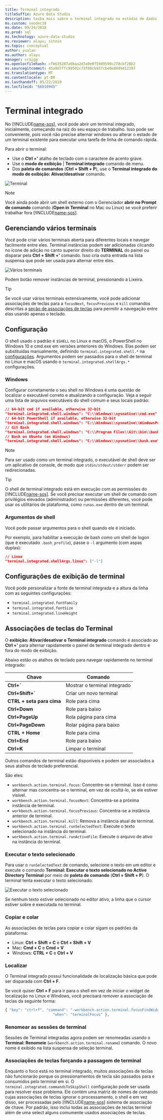 ```yaml
---
title: Terminal integrado
titleSuffix: Azure Data Studio
description: Saiba mais sobre o terminal integrado no estúdio de dados do Azure.
ms.custom: seodec18
ms.date: 09/24/2018
ms.prod: sql
ms.technology: azure-data-studio
ms.reviewer: alayu; sstein
ms.topic: conceptual
author: yualan
ms.author: alayu
manager: craigg
ms.openlocfilehash: cfb635287a0baa2d3a9e8f59d9590c278cbf28b2
ms.sourcegitcommit: 45a9d7ffc99502c73f08cb937cbe9e89d9412397
ms.translationtype: MT
ms.contentlocale: pt-BR
ms.lasthandoff: 05/22/2019
ms.locfileid: "66010945"
---
```

# <a name="integrated-terminal"></a>Terminal integrado

No [!INCLUDE[name-sos](../includes/name-sos-short.md)], você pode abrir um terminal integrado, inicialmente, começando na raiz do seu espaço de trabalho. Isso pode ser conveniente, pois você não precise alternar windows ou alterar o estado de um terminal existente para executar uma tarefa de linha de comando rápida.

Para abrir o terminal:

* Use o **Ctrl +'** atalho de teclado com o caractere de acento grave.
* Use o **modo de exibição** | **Terminal integrado** comando de menu.
* Dos **paleta de comandos** (**Ctrl + Shift + P**), use o **Terminal integrado do modo de exibição: Ativar/desativar** comando.

![Terminal](media/integrated-terminal/terminal-screen.png)

> [!NOTE]
> Você ainda pode abrir um shell externo com o Gerenciador **abrir no Prompt de comando** comando (**Open in Terminal** no Mac ou Linux) se você preferir trabalhar fora [!INCLUDE[name-sos](../includes/name-sos-short.md)].

## <a name="managing-multiple-terminals"></a>Gerenciando vários terminais

Você pode criar vários terminais aberta para diferentes locais e navegar facilmente entre eles. Terminal instâncias podem ser adicionadas clicando no ícone de adição no canto superior direito do **TERMINAL** do painel ou disparar pela **Ctrl + Shift +'** comando. Isso cria outra entrada na lista suspensa que pode ser usada para alternar entre eles.

![Vários terminais](media/integrated-terminal/terminal-multiple-instances.png)

Podem botão remover instâncias de terminal, pressionando a Lixeira.

> [!TIP]
> Se você usar vários terminais extensivamente, você pode adicionar associações de teclas para a `focusNext`, `focusPrevious` e `kill` comandos descritas a [seção de associações de teclas](#key-bindings) para permitir a navegação entre elas usando apenas o teclado.

## <a name="configuration"></a>Configuração

O shell usado o padrão é `$SHELL` no Linux e macOS, o PowerShell no Windows 10 e cmd.exe em versões anteriores do Windows. Elas podem ser substituídas manualmente, definindo `terminal.integrated.shell.*` na [configurações](settings.md). Argumentos podem ser passados para o shell de terminal no Linux e macOS usando o `terminal.integrated.shellArgs.*` configurações.

### <a name="windows"></a>Windows

Configurar corretamente o seu shell no Windows é uma questão de localizar o executável correto e atualizando a configuração. Veja a seguir uma lista de arquivos executáveis do shell comum e seus locais padrão:

```json
// 64-bit cmd if available, otherwise 32-bit
"terminal.integrated.shell.windows": "C:\\Windows\\sysnative\\cmd.exe"
// 64-bit PowerShell if available, otherwise 32-bit
"terminal.integrated.shell.windows": "C:\\Windows\\sysnative\\WindowsPowerShell\\v1.0\\powershell.exe"
// Git Bash
"terminal.integrated.shell.windows": "C:\\Program Files\\Git\\bin\\bash.exe"
// Bash on Ubuntu (on Windows)
"terminal.integrated.shell.windows": "C:\\Windows\\sysnative\\bash.exe"
```

> [!NOTE]
> Para ser usado como um terminal integrado, o executável de shell deve ser um aplicativo de console, de modo que `stdin/stdout/stderr` podem ser redirecionadas.

> [!TIP]
> O shell de terminal integrado está em execução com as permissões do [!INCLUDE[name-sos](../includes/name-sos-short.md)]. Se você precisar executar um shell de comando com privilégios elevados (administrador) ou permissões diferentes, você pode usar os utilitários de plataforma, como `runas.exe` dentro de um terminal.

### <a name="shell-arguments"></a>Argumentos de shell

Você pode passar argumentos para o shell quando ele é iniciado.

Por exemplo, para habilitar a execução de bash como um shell de logon (que é executado `.bash_profile`), passe o `-l` argumento (com aspas duplas):

```json
// Linux
"terminal.integrated.shellArgs.linux": ["-l"]
```

## <a name="terminal-display-settings"></a>Configurações de exibição de terminal

Você pode personalizar a fonte de terminal integrada e a altura da linha com as seguintes configurações:

* `terminal.integrated.fontFamily`
* `terminal.integrated.fontSize`
* `terminal.integrated.lineHeight`

## <a id="key-bindings"></a>Associações de teclas do Terminal

O **exibição: Ativar/desativar o Terminal integrado** comando é associado ao **Ctrl +'** para alternar rapidamente o painel de terminal integrado dentro e fora do modo de exibição.

Abaixo estão os atalhos de teclado para navegar rapidamente no terminal integrado:

|Chave|Comando|  
|---|---|  
|**Ctrl+\`**|Mostrar o terminal integrado|  
|**Ctrl+Shift+\`**|Criar um novo terminal|  
|**CTRL + seta para cima**|Role para cima|  
|**Ctrl+Down**|Role para baixo|  
|**Ctrl+PageUp**|Rola página para cima|  
|**Ctrl+PageDown**|Rolar página para baixo|  
|**CTRL + Home**|Role para cima|  
|**Ctrl+End**|Role para baixo|  
|**Ctrl+K**|Limpar o terminal|  

Outros comandos de terminal estão disponíveis e podem ser associados a seus atalhos de teclado preferencial.

São eles:

* `workbench.action.terminal.focus`: Concentre-se o terminal. Isso é como alternar mas concentra-se o terminal, em vez de ocultá-lo, se ele estiver visível.
* `workbench.action.terminal.focusNext`: Concentra-se a próxima instância de terminal.
* `workbench.action.terminal.focusPrevious`: Concentra-se a instância anterior de terminal.
* `workbench.action.terminal.kill`: Remova a instância atual de terminal.
* `workbench.action.terminal.runSelectedText`: Execute o texto selecionado na instância do terminal.
* `workbench.action.terminal.runActiveFile`: Execute o arquivo de ativo na instância do terminal.

### <a name="run-selected-text"></a>Executar o texto selecionado

Para usar o `runSelectedText` de comando, selecione o texto em um editor e execute o comando **Terminal: Executar o texto selecionado no Active Directory Terminal** por meio de **paleta de comando** (**Ctrl + Shift + P**). O terminal tenta executar o texto selecionado:

![Executar o texto selecionado](media/integrated-terminal/terminal_run_selected.png)

Se nenhum texto estiver selecionado no editor ativo, a linha que o cursor estiver sobre é executada no terminal.

### <a name="copy--paste"></a>Copiar e colar

As associações de teclas para copiar e colar sigam os padrões da plataforma:

* Linux: **Ctrl + Shift + C** e **Ctrl + Shift + V**
* Mac: **Cmd + C** e **Cmd + V**
* Windows: **CTRL + C** e **Ctrl + V**

### <a name="find"></a>Localizar

O Terminal integrado possui funcionalidade de localização básica que pode ser disparada com **Ctrl + F**.

Se você quiser **Ctrl + F** para ir para o shell em vez de iniciar o widget de localização no Linux e Windows, você precisará remover a associação de teclas da seguinte forma:

```js
{ "key": "ctrl+f", "command": "-workbench.action.terminal.focusFindWidget",
                      "when": "terminalFocus" },
```

### <a name="rename-terminal-sessions"></a>Renomear as sessões de terminal

Sessões de Terminal integradas agora podem ser renomeadas usando o **Terminal: Renomeie** (`workbench.action.terminal.rename`) comando. O novo nome é exibido na lista suspensa de seleção terminal.

### <a name="forcing-key-bindings-to-pass-through-the-terminal"></a>Associações de teclas forçando a passagem de terminal

Enquanto o foco está no terminal integrado, muitos associações de teclas não funcionarão porque os pressionamentos de tecla são passados para e consumidos pelo terminal em si. O `terminal.integrated.commandsToSkipShell` configuração pode ser usada para resolver esse problema. Ele contém uma matriz de nomes de comando cujas associações de teclas ignorar o processamento, o shell e em vez disso, ser processadas pelo [!INCLUDE[name-sos](../includes/name-sos-short.md)] sistema de associação de chave. Por padrão, isso inclui todas as associações de teclas terminal além de uma select alguns comumente usados associações de teclas.

